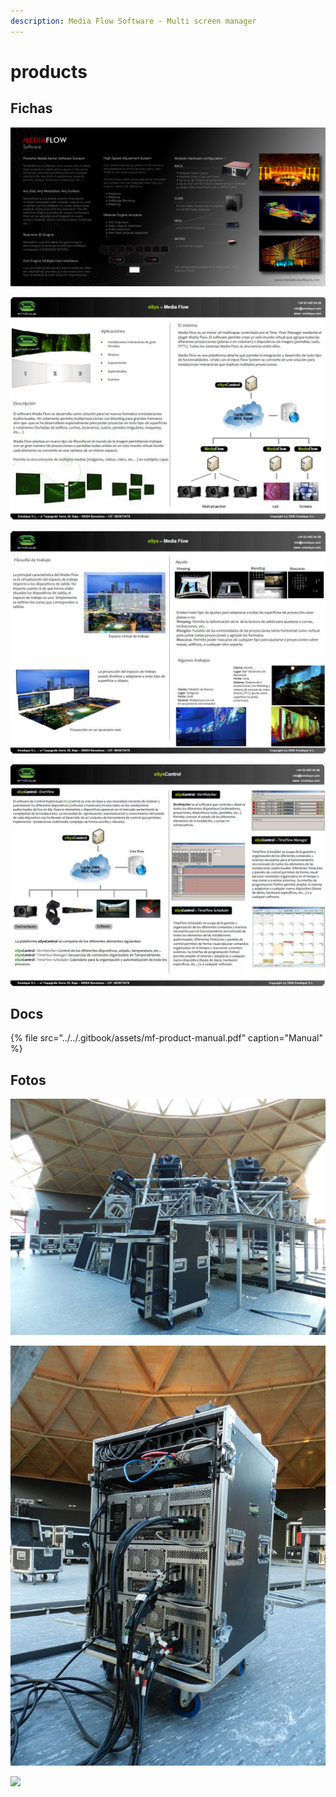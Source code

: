```yaml
---
description: Media Flow Software - Multi screen manager
---
```


# products

## Fichas 

![](../../.gitbook/assets/mf-com-overview-face-a.jpg)

![](../../.gitbook/assets/mf-products-soft-ficha-1-.jpg)

![](../../.gitbook/assets/mf-products-soft-ficha-2-.jpg)

![](../../.gitbook/assets/mf-products-soft-ficha-3-.jpg)

## Docs

{% file src="../../.gitbook/assets/mf-product-manual.pdf" caption="Manual" %}

## Fotos

![](../../.gitbook/assets/mf-product-racks-2-.jpg)

![](../../.gitbook/assets/mf-product-racks-1-.jpg)

![](../../.gitbook/assets/mf-com-setups.jpg)

